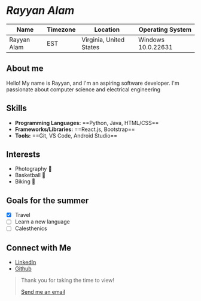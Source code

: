 # *Rayyan Alam*
| Name                | Timezone | Location | Operating System     |
|-----------------------|---------------------|----------|----------|
| Rayyan Alam   | EST | Virginia, United States   | Windows 10.0.22631|

## About me

Hello! My name is Rayyan, and I'm an aspiring software developer. I'm passionate about computer science and electrical engineering

## Skills

- **Programming Languages:**   ==Python, Java, HTML/CSS==
- **Frameworks/Libraries:**   ==React.js, Bootstrap==
- **Tools:**   ==Git, VS Code, Android Studio==

## Interests

- Photography 📸
- Basketball 🏀
- Biking 🚴

## Goals for the summer
- [x] Travel
- [ ] Learn a new language
- [ ] Calesthenics

## Connect with Me

- [LinkedIn](https://www.linkedin.com/in/rayyan-alam-a2349324b/)
- [Github](https://github.com/rlam20)

> Thank you for taking the time to view!
> 
> [Send me an email](mailto:ute2br@virginia.edu)

